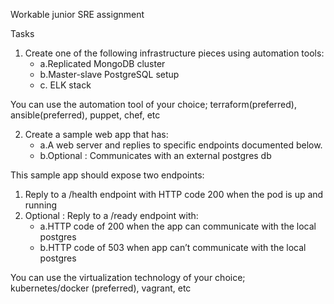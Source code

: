 Workable junior SRE assignment

Tasks
 
1. Create one of the following infrastructure pieces using automation tools: 
    * a.Replicated MongoDB cluster
    * b.Master-slave PostgreSQL setup
    * c. ELK stack 

You can use the automation tool of your choice; terraform(preferred), 
ansible(preferred), puppet, chef, etc 

2. Create a sample web app that has: 
    * a.A web server and replies to specific endpoints documented below.
    * b.Optional : Communicates with an external postgres db

This sample app should expose two endpoints: 
1. Reply to a /health endpoint with HTTP code 200 when the pod is up and running
2. Optional : Reply to a /ready endpoint with: 
    * a.HTTP code of 200 when the app can communicate with the local postgres 
    * b.HTTP code of 503 when app can’t communicate with the local postgres

You can use the virtualization technology of your choice; kubernetes/docker (preferred), vagrant, etc 
